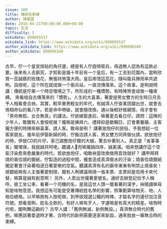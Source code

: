 ```yaml
---
issue: 169
title: 傳統佮束縛
author: 陳憲國
date: 2016-04-21T00:00:00.000+08:00
topic: 生活
difficulty: 1
wikidata: Q98095537
wikidata_link: https://www.wikidata.org/wiki/Q98095537
author_wikidata_link: https://www.wikidata.org/wiki/Q98096340
author_wikidata: Q98096340
---
```

古早，佇一个皇宮揜貼的角仔邊，總是有人佇遐徛衛兵，毋過無人認為有這款必要。後來有人去窮究，才知影是幾十年前有一个皇后，有一工去到花園內，當咧欣賞一蕊誠媠的玫瑰花，無張持煞落大雨。皇后疼惜這蕊花，隨叫衛兵攑雨傘共遮咧。自按呢，這个所在就成做一个衛兵站，一直流傳落來。這个故事，是咧說明講：傳統是佇某一个時空環境之下，所形成的一種慣勢，有時陣煞會成做一種束縛。
來看咱自古傳落來的「慣勢」。人生的大喜事，著愛提男女雙方的生時日月去予人相看會合袂。其實，較早重男輕女的年代，有誠濟人佇查某囝寢出世，就會去倩相命仙的看八字。若是命中帶破，就會隨改換，通以後較好做親情，毋才會有「男命無假，女合無真」的講法。佇欲嫁娶進前，嘛著愛去看日仔。請問：這陣的少年人，敢閣有人會按呢做？攏嘛是揀拜六、禮拜抑是歇睏日、訂會著餐廰、主客攏方便的時陣來辦喜事、請人客。敢毋是咧？
講著放炮仔的民俗，予我想起一位客家朋友。幾年前伊娶新婦的時，佇飯店請人客，男女雙方同齊做伙請。欲放炮仔的時，伊放CD的片仔，家己調整炮仔聲的大細，驚去吵著別人。真正是「省事事省」閣環保，我就誠共呵咾。聽講人𪜶兜嘛攏誠四序、誠美滿。咱來想講佇這个空氣汙染愈來愈嚴重的時代，若欲放炮仔，咱敢袂當改換做用音效就好？
講甲拜拜燒的香佮燒的銀紙，佇製造的過程中間，攏會造成真濟廢水的汙染；燒香佮燒銀紙閣定著會汙染著咱逐日著愛嗽的空氣。聽講真濟有名的廟寺漸漸有咧禁止燒香矣！燒銀紙嘛有人主張著愛制限，閣有人咧建議用燒一張本票、支票抑是信用卡來代替，嘛算是誠有創意啊！
另外，人若出世攏著愛號名，通好去辦登記佮予人稱呼。彼工坐公車，看著一个司機的名，是我這世人頭一擺看著的漢字，袂曉讀嘛毋知是啥物意思。我想這有可能是受著傳統姓名學的影響，照筆劃算啥物天、地、人格佮總格。以早嘛捌有人按呢做，到甲欲競選公職的時陣，才踮名字的邊仔加注音符號。想看覓咧，姓名仝款的，有好人嘛有歹人，字運嘛是有真大的精差。啥物時代啦，閣咧舞這齣的？
古早人講：「舊例無滅，新例無設。」真濟無合時代的舊例，嘛應該著愛退時才著，合時代的新例需要逐家來新設，通來敨放一寡無合時的束縛。